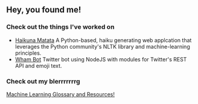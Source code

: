 ## Hey, you found me!

### Check out the things I've worked on

- [Haikuna Matata](https://haikuna-matata.herokuapp.com)
	A Python-based, haiku generating web applcation that leverages the Python community's NLTK library and machine-learning principles.
- [Wham Bot](https://twitter.com/12daysofwham)
	Twitter bot using NodeJS with modules for Twitter's REST API and emoji text.

### Check out my blerrrrrrrg

[Machine Learning Glossary and Resources!](posts/2018-09-20-Machine-Learning-Glossary-and-Resources.md)